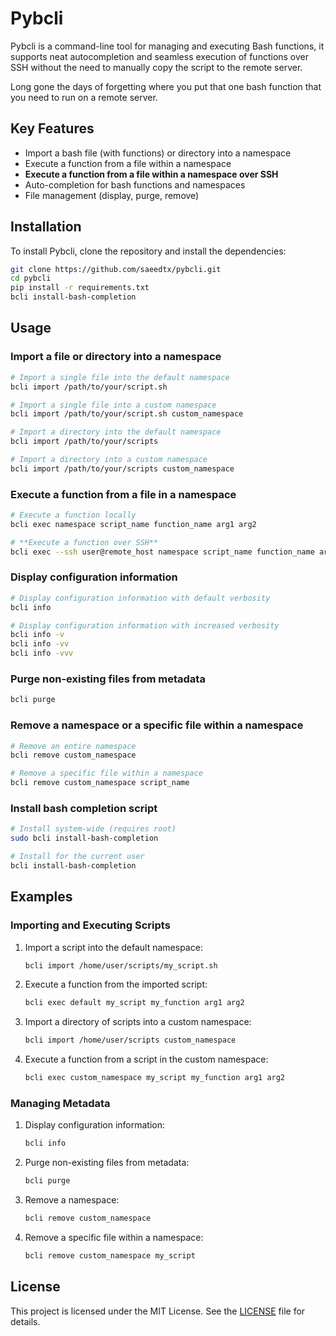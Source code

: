 # Pybcli

Pybcli is a command-line tool for managing and executing Bash functions, it supports neat autocompletion and seamless
execution of functions over SSH without the need to manually copy the script to the remote server.

Long gone the days of forgetting where you put that one bash function that you need to run on a remote server.

## Key Features

- Import a bash file (with functions) or directory into a namespace
- Execute a function from a file within a namespace
- **Execute a function from a file within a namespace over SSH**
- Auto-completion for bash functions and namespaces
- File management (display, purge, remove)

## Installation

To install Pybcli, clone the repository and install the dependencies:

```sh
git clone https://github.com/saeedtx/pybcli.git
cd pybcli
pip install -r requirements.txt
bcli install-bash-completion
```

## Usage

### Import a file or directory into a namespace

```sh
# Import a single file into the default namespace
bcli import /path/to/your/script.sh

# Import a single file into a custom namespace
bcli import /path/to/your/script.sh custom_namespace

# Import a directory into the default namespace
bcli import /path/to/your/scripts

# Import a directory into a custom namespace
bcli import /path/to/your/scripts custom_namespace
```

### Execute a function from a file in a namespace

```sh
# Execute a function locally
bcli exec namespace script_name function_name arg1 arg2

# **Execute a function over SSH**
bcli exec --ssh user@remote_host namespace script_name function_name arg1 arg2
```

### Display configuration information

```sh
# Display configuration information with default verbosity
bcli info

# Display configuration information with increased verbosity
bcli info -v
bcli info -vv
bcli info -vvv
```

### Purge non-existing files from metadata

```sh
bcli purge
```

### Remove a namespace or a specific file within a namespace

```sh
# Remove an entire namespace
bcli remove custom_namespace

# Remove a specific file within a namespace
bcli remove custom_namespace script_name
```

### Install bash completion script

```sh
# Install system-wide (requires root)
sudo bcli install-bash-completion

# Install for the current user
bcli install-bash-completion
```

## Examples

### Importing and Executing Scripts

1. Import a script into the default namespace:

	```sh
	bcli import /home/user/scripts/my_script.sh
	```

2. Execute a function from the imported script:

	```sh
	bcli exec default my_script my_function arg1 arg2
	```

3. Import a directory of scripts into a custom namespace:

	```sh
	bcli import /home/user/scripts custom_namespace
	```

4. Execute a function from a script in the custom namespace:

	```sh
	bcli exec custom_namespace my_script my_function arg1 arg2
	```

### Managing Metadata

1. Display configuration information:

	```sh
	bcli info
	```

2. Purge non-existing files from metadata:

	```sh
	bcli purge
	```

3. Remove a namespace:

	```sh
	bcli remove custom_namespace
	```

4. Remove a specific file within a namespace:

	```sh
	bcli remove custom_namespace my_script
	```

## License

This project is licensed under the MIT License. See the [LICENSE](LICENSE) file for details.
